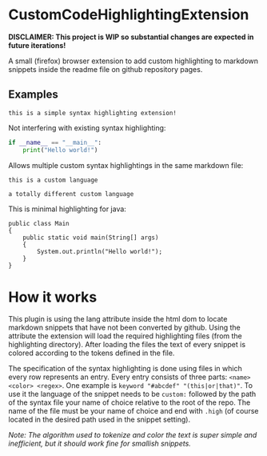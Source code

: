 # CustomCodeHighlightingExtension

**DISCLAIMER: This project is WIP so substantial changes are expected in future iterations!**

A small (firefox) browser extension to add custom highlighting to markdown snippets inside the readme file on github
repository pages.


## Examples

```custom:highlighting/sub/lang3
this is a simple syntax highlighting extension!
```

Not interfering with existing syntax highlighting:

```py
if __name__ == "__main__":
    print("Hello world!")
```

Allows multiple custom syntax highlightings in the same markdown file:

```custom:highlighting/lang1
this is a custom language
```

```custom:highlighting/lang2
a totally different custom language
```

This is minimal highlighting for java:

```custom:highlighting/similar-to-java
public class Main
{
    public static void main(String[] args)
    {
        System.out.println("Hello world!");
    }
}
```

# How it works

This plugin is using the lang attribute inside the html dom to locate markdown snippets that have not been converted by
github.
Using the attribute the extension will load the required highlighting files (from the highlighting directory).
After loading the files the text of every snippet is colored according to the tokens defined in the file.

The specification of the syntax highlighting is done using files in which every row represents an entry.
Every entry consists of three parts: `<name> <color> <regex>`.
One example is `keyword "#abcdef" "(this|or|that)"`.
To use it the language of the snippet needs to be `custom:` followed by the path of the syntax file your name of choice relative to the root of the repo.
The name of the file must be your name of choice and end with `.high` (of course located in the desired path used in the snippet setting).

*Note: The algorithm used to tokenize and color the text is super simple and inefficient, but it should work fine for
smallish snippets.*